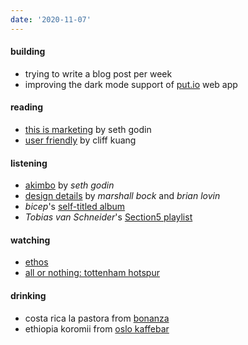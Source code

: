 ```yaml
---
date: '2020-11-07'
---
```


#### building

- trying to write a blog post per week
- improving the dark mode support of [put.io](https://put.io) web app

#### reading

- [this is marketing](https://www.penguinrandomhouse.com/books/600458/this-is-marketing-by-seth-godin/) by seth godin
- [user friendly](https://us.macmillan.com/books/9780374279752) by cliff kuang

#### listening

- [akimbo](https://www.akimbo.link) by _seth godin_
- [design details](https://designdetails.fm) by _marshall bock_ and _brian lovin_
- _bicep_'s [self-titled album](https://open.spotify.com/album/4psDRFbIlUM1KUb1omccXo?si=I1V9iF0oRD2RlAK6rhrmtA)
- _Tobias van Schneider_'s [Section5 playlist](https://open.spotify.com/album/4psDRFbIlUM1KUb1omccXo?si=I1V9iF0oRD2RlAK6rhrmtA)

#### watching

- [ethos](https://www.imdb.com/title/tt11301642/)
- [all or nothing: tottenham hotspur](https://www.imdb.com/title/tt11188556)


#### drinking

- costa rica la pastora from [bonanza](/notes/coffee-bean-package-not-perfect)
- ethiopia koromii from [oslo kaffebar](/notes/coffee-bean-package-perfect)
